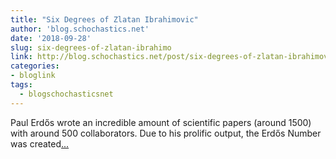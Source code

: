 ```yaml
---
title: "Six Degrees of Zlatan Ibrahimovic"
author: 'blog.schochastics.net'
date: '2018-09-28'
slug: six-degrees-of-zlatan-ibrahimo
link: http://blog.schochastics.net/post/six-degrees-of-zlatan-ibrahimovic/
categories:
- bloglink
tags:
  - blogschochasticsnet
---
```


Paul Erdős wrote an incredible amount of scientific papers (around 1500) with around 500 collaborators. Due to his prolific output, the Erdős Number was created[... <i class="fas fa-external-link-alt"></i>](http://blog.schochastics.net/post/six-degrees-of-zlatan-ibrahimovic/)

